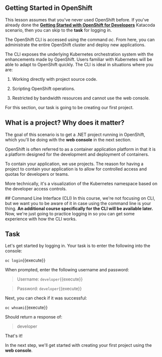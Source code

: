 ## Getting Started in OpenShift
This lesson assumes that you've never used OpenShift before. If you've already done the [**Getting Started with OpenShift for Developers**](https://openshift.katacoda.com/introduction/getting-started/) Katacoda scenario, then you can skip to the **task** for logging in.

The OpenShift CLI is accessed using the command _oc_. From here, you can administrate the entire OpenShift cluster and deploy new applications.

The CLI exposes the underlying Kubernetes orchestration system with the enhancements made by OpenShift. Users familiar with Kubernetes will be able to adapt to OpenShift quickly. The CLI is ideal in situations where you are:

1) Working directly with project source code.

2) Scripting OpenShift operations.

3) Restricted by bandwidth resources and cannot use the web console.

For this section, our task is going to be creating our first project.

## What is a project? Why does it matter?
The goal of this scenario is to get a .NET project running in OpenShift, which you'll be doing with the **web console** in the next section.

OpenShift is often referred to as a container application platform in that it is a platform designed for the development and deployment of containers.

To contain your application, we use projects. The reason for having a project to contain your application is to allow for controlled access and quotas for developers or teams.

More technically, it's a visualization of the Kubernetes namespace based on the developer access controls.

## Command Line Interface (CLI)
In this course, we're not focusing on CLI, but we want you to be aware of it in case using the command line is your thing. **An additional course specifically for the CLI will be available later.** Now, we're just going to practice logging in so you can get some experience with how the CLI works.

## Task
Let's get started by logging in. Your task is to enter the following into the console:

`oc login`{{execute}}

When prompted, enter the following username and password:

>Username: `developer`{{execute}}

>Password: `developer`{{execute}}

Next, you can check if it was successful:

`oc whoami`{{execute}}

Should return a response of:

>developer

That's it!

In the next step, we'll get started with creating your first project using the **web console**.
